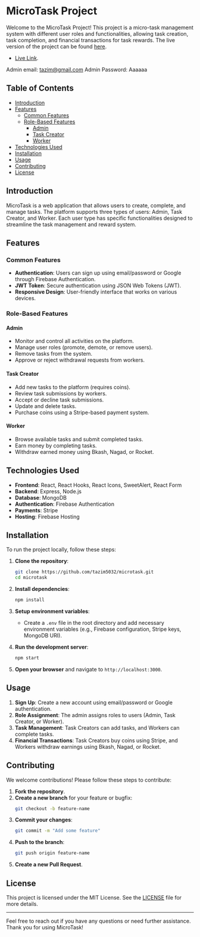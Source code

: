 # MicroTask Project

Welcome to the MicroTask Project! This project is a micro-task management system with different user roles and functionalities, allowing task creation, task completion, and financial transactions for task rewards. The live version of the project can be found [here](https://micro-task-55c95.web.app/).

- [Live Link](https://micro-task-55c95.web.app/).

Admin email: tazim@gmail.com
Admin Password: Aaaaaa

## Table of Contents

- [Introduction](#introduction)
- [Features](#features)
  - [Common Features](#common-features)
  - [Role-Based Features](#role-based-features)
    - [Admin](#admin)
    - [Task Creator](#task-creator)
    - [Worker](#worker)
- [Technologies Used](#technologies-used)
- [Installation](#installation)
- [Usage](#usage)
- [Contributing](#contributing)
- [License](#license)

## Introduction

MicroTask is a web application that allows users to create, complete, and manage tasks. The platform supports three types of users: Admin, Task Creator, and Worker. Each user type has specific functionalities designed to streamline the task management and reward system.

## Features

### Common Features

- **Authentication**: Users can sign up using email/password or Google through Firebase Authentication.
- **JWT Token**: Secure authentication using JSON Web Tokens (JWT).
- **Responsive Design**: User-friendly interface that works on various devices.

### Role-Based Features

#### Admin

- Monitor and control all activities on the platform.
- Manage user roles (promote, demote, or remove users).
- Remove tasks from the system.
- Approve or reject withdrawal requests from workers.

#### Task Creator

- Add new tasks to the platform (requires coins).
- Review task submissions by workers.
- Accept or decline task submissions.
- Update and delete tasks.
- Purchase coins using a Stripe-based payment system.

#### Worker

- Browse available tasks and submit completed tasks.
- Earn money by completing tasks.
- Withdraw earned money using Bkash, Nagad, or Rocket.

## Technologies Used

- **Frontend**: React, React Hooks, React Icons, SweetAlert, React Form
- **Backend**: Express, Node.js
- **Database**: MongoDB
- **Authentication**: Firebase Authentication
- **Payments**: Stripe
- **Hosting**: Firebase Hosting

## Installation

To run the project locally, follow these steps:

1. **Clone the repository**:
    ```bash
    git clone https://github.com/tazim5032/microtask.git
    cd microtask
    ```

2. **Install dependencies**:
    ```bash
    npm install
    ```

3. **Setup environment variables**:
    - Create a `.env` file in the root directory and add necessary environment variables (e.g., Firebase configuration, Stripe keys, MongoDB URI).

4. **Run the development server**:
    ```bash
    npm start
    ```

5. **Open your browser** and navigate to `http://localhost:3000`.

## Usage

1. **Sign Up**: Create a new account using email/password or Google authentication.
2. **Role Assignment**: The admin assigns roles to users (Admin, Task Creator, or Worker).
3. **Task Management**: Task Creators can add tasks, and Workers can complete tasks.
4. **Financial Transactions**: Task Creators buy coins using Stripe, and Workers withdraw earnings using Bkash, Nagad, or Rocket.

## Contributing

We welcome contributions! Please follow these steps to contribute:

1. **Fork the repository**.
2. **Create a new branch** for your feature or bugfix:
    ```bash
    git checkout -b feature-name
    ```
3. **Commit your changes**:
    ```bash
    git commit -m "Add some feature"
    ```
4. **Push to the branch**:
    ```bash
    git push origin feature-name
    ```
5. **Create a new Pull Request**.

## License

This project is licensed under the MIT License. See the [LICENSE](LICENSE) file for more details.

---

Feel free to reach out if you have any questions or need further assistance. Thank you for using MicroTask!